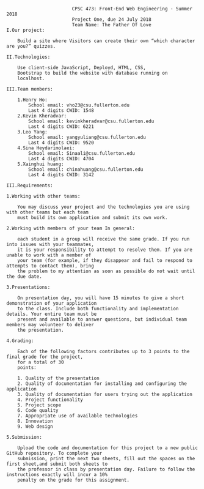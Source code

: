 
                            CPSC 473: Front-End Web Engineering - Summer 2018
                            Project One, due 24 July 2018
                            Team Name: The Father Of Love
    I.Our project:

        Build a site where Visitors can create their own “which character are you?” quizzes.

    II.Technologies: 

        Use client-side JavaScript, Deployd, HTML, CSS,
        Bootstrap to build the website with database running on 
        localhost.

    III.Team members:

        1.Henry Ho:
            School email: vho23@csu.fullerton.edu
            Last 4 digits CWID: 1548
        2.Kevin Kheradvar:
            School email: kevinkheradvar@csu.fullerton.edu
            Last 4 digits CWID: 6221
        3.Leo Yang:
            School email: yangyuliang@csu.fullerton.edu
            Last 4 digits CWID: 9520
        4.Sina Heydarimolaei:
            School email: Sinaali@csu.fullerton.edu
            Last 4 digits CWID: 4704
        5.Xainghui huang:
            School email: chinahuang@csu.fullerton.edu
            Last 4 digits CWID: 3142

    III.Requirements:
    
    1.Working with other teams:

        You may discuss your project and the technologies you are using with other teams but each team 
        must build its own application and submit its own work.

    2.Working with members of your team In general: 

        each student in a group will receive the same grade. If you run into issues with your teammates,
        it is your responsibility to attempt to resolve them. If you are unable to work with a member of 
        your team (for example, if they disappear and fail to respond to attempts to contact them), bring 
        the problem to my attention as soon as possible do not wait until the due date.

    3.Presentations:

        On presentation day, you will have 15 minutes to give a short demonstration of your application
        to the class. Include both functionality and implementation details. Your entire team must be 
        present and available to answer questions, but individual team members may volunteer to deliver 
        the presentation.

    4.Grading:

        Each of the following factors contributes up to 3 points to the final grade for the project,
        for a total of 30
        points:

        1. Quality of the presentation
        2. Quality of documentation for installing and configuring the application
        3. Quality of documentation for users trying out the application
        4. Project functionality
        5. Project scope
        6. Code quality
        7. Appropriate use of available technologies
        8. Innovation
        9. Web design

    5.Submission:

        Upload the code and documentation for this project to a new public GitHub repository. To complete your
        submission, print the next two sheets, fill out the spaces on the first sheet,and submit both sheets to 
        the professor in class by presentation day. Failure to follow the instructions exactly will incur a 10% 
        penalty on the grade for this assignment.
